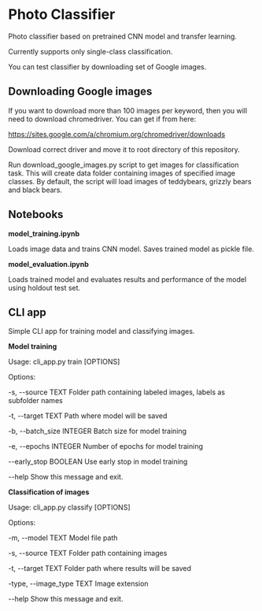 # Photo Classifier

Photo classifier based on pretrained CNN model and transfer learning.

Currently supports only single-class classification.

You can test classifier by downloading set of Google images.

## Downloading Google images

If you want to download more than 100 images per keyword, then 
you will need to download chromedriver. You can get if from here:

https://sites.google.com/a/chromium.org/chromedriver/downloads

Download correct driver and move it to root directory of this repository.

Run download_google_images.py script to get images for classification task. This
will create data folder containing images of specified image classes. By default, the
script will load images of teddybears, grizzly bears and black bears.

## Notebooks

**model_training.ipynb**

Loads image data and trains CNN model. Saves trained model as pickle file.

**model_evaluation.ipynb**

Loads trained model and evaluates results and performance of the model using holdout test set.

## CLI app

Simple CLI app for training model and classifying images.

**Model training**

Usage: cli_app.py train [OPTIONS]

Options:

-s, --source TEXT         Folder path containing labeled images, labels as subfolder names

-t, --target TEXT         Path where model will be saved

-b, --batch_size INTEGER  Batch size for model training

-e, --epochs INTEGER      Number of epochs for model training

--early_stop BOOLEAN      Use early stop in model training

--help                    Show this message and exit.

**Classification of images**

Usage: cli_app.py classify [OPTIONS]

Options:

-m, --model TEXT          Model file path

-s, --source TEXT         Folder path containing images

-t, --target TEXT         Folder path where results will be saved

-type, --image_type TEXT  Image extension

--help                    Show this message and exit.


